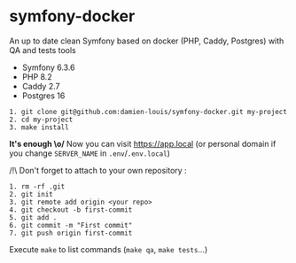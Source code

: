 # symfony-docker

An up to date clean Symfony based on docker (PHP, Caddy, Postgres) with QA and tests tools 

- Symfony 6.3.6
- PHP 8.2
- Caddy 2.7
- Postgres 16

```
1. git clone git@github.com:damien-louis/symfony-docker.git my-project
2. cd my-project
3. make install
```
**It's enough \o/**
Now you can visit https://app.local (or personal domain if you change `SERVER_NAME` in `.env`/`.env.local`)

/!\ Don't forget to attach to your own repository : 
```
1. rm -rf .git
2. git init
3. git remote add origin <your repo>
4. git checkout -b first-commit
5. git add .
6. git commit -m "First commit"
7. git push origin first-commit
```

Execute `make` to list commands (`make qa`, `make tests`...)
